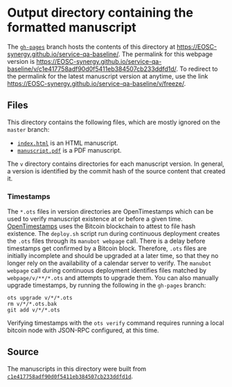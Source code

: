 # Output directory containing the formatted manuscript

The [`gh-pages`](https://github.com/EOSC-synergy/service-qa-baseline/tree/gh-pages) branch hosts the contents of this directory at <https://EOSC-synergy.github.io/service-qa-baseline/>.
The permalink for this webpage version is <https://EOSC-synergy.github.io/service-qa-baseline/v/c1e417758adf90d0f5411eb384507cb233ddfd1d/>.
To redirect to the permalink for the latest manuscript version at anytime, use the link <https://EOSC-synergy.github.io/service-qa-baseline/v/freeze/>.

## Files

This directory contains the following files, which are mostly ignored on the `master` branch:

+ [`index.html`](index.html) is an HTML manuscript.
+ [`manuscript.pdf`](manuscript.pdf) is a PDF manuscript.

The `v` directory contains directories for each manuscript version.
In general, a version is identified by the commit hash of the source content that created it.

### Timestamps

The `*.ots` files in version directories are OpenTimestamps which can be used to verify manuscript existence at or before a given time.
[OpenTimestamps](https://opentimestamps.org/) uses the Bitcoin blockchain to attest to file hash existence.
The `deploy.sh` script run during continuous deployment creates the `.ots` files through its `manubot webpage` call.
There is a delay before timestamps get confirmed by a Bitcoin block.
Therefore, `.ots` files are initially incomplete and should be upgraded at a later time, so that they no longer rely on the availability of a calendar server to verify.
The `manubot webpage` call during continuous deployment identifies files matched by `webpage/v/**/*.ots` and attempts to upgrade them.
You can also manually upgrade timestamps, by running the following in the `gh-pages` branch:

```shell
ots upgrade v/*/*.ots
rm v/*/*.ots.bak
git add v/*/*.ots
```

Verifying timestamps with the `ots verify` command requires running a local bitcoin node with JSON-RPC configured, at this time.

## Source

The manuscripts in this directory were built from
[`c1e417758adf90d0f5411eb384507cb233ddfd1d`](https://github.com/EOSC-synergy/service-qa-baseline/commit/c1e417758adf90d0f5411eb384507cb233ddfd1d).
